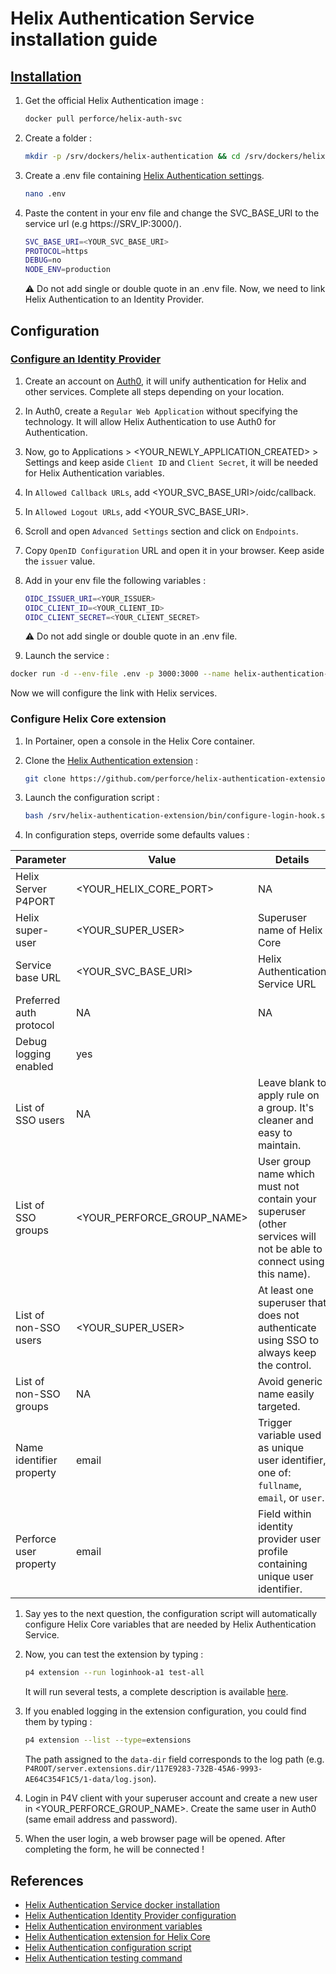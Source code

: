 # Helix Authentication Service installation guide

## [Installation](https://hub.docker.com/r/perforce/helix-auth-svc)

1. Get the official Helix Authentication image :

   ```bash
   docker pull perforce/helix-auth-svc
   ```

2. Create a folder :

   ```bash
   mkdir -p /srv/dockers/helix-authentication && cd /srv/dockers/helix-authentication
   ```

3. Create a .env file containing [Helix Authentication settings](https://www.perforce.com/manuals/helix-auth-svc/Content/HAS/configuring-has.html#Configuring_Helix_Authentication_Service).

   ```bash
   nano .env
   ```

4. Paste the content in your env file and change the SVC_BASE_URI to the service url (e.g https://SRV_IP:3000/).

   ```bash
   SVC_BASE_URI=<YOUR_SVC_BASE_URI>
   PROTOCOL=https
   DEBUG=no
   NODE_ENV=production
   ```

   :warning: Do not add single or double quote in an .env file.
   Now, we need to link Helix Authentication to an Identity Provider.

## Configuration

### [Configure an Identity Provider](https://www.perforce.com/manuals/helix-auth-svc/Content/HAS/example-configs.html#Example_Identity_Provider_configurations)

1. Create an account on [Auth0](https://auth0.com/signup?signUpData=%7B%22category%22%3A%22button%22%7D), it will unify authentication for Helix and other services. Complete all steps depending on your location.

2. In Auth0, create a `Regular Web Application` without specifying the technology. It will allow Helix Authentication to use Auth0 for Authentication.

3. Now, go to Applications > <YOUR_NEWLY_APPLICATION_CREATED> > Settings and keep aside `Client ID` and `Client Secret`, it will be needed for Helix Authentication variables.

4. In `Allowed Callback URLs`, add <YOUR_SVC_BASE_URI>/oidc/callback.

5. In `Allowed Logout URLs`, add <YOUR_SVC_BASE_URI>.

6. Scroll and open `Advanced Settings` section and click on `Endpoints`.

7. Copy `OpenID Configuration` URL and open it in your browser. Keep aside the `issuer` value.

8. Add in your env file the following variables :

   ```bash
   OIDC_ISSUER_URI=<YOUR_ISSUER>
   OIDC_CLIENT_ID=<YOUR_CLIENT_ID>
   OIDC_CLIENT_SECRET=<YOUR_CLIENT_SECRET>
   ```

   :warning: Do not add single or double quote in an .env file.

10. Launch the service :

   ```bash
   docker run -d --env-file .env -p 3000:3000 --name helix-authentication-service --restart=unless-stopped perforce/helix-auth-svc
   ```

   Now we will configure the link with Helix services.

### Configure Helix Core extension

1. In Portainer, open a console in the Helix Core container.

2. Clone the [Helix Authentication extension](https://github.com/perforce/helix-authentication-extension/tree/main) :

   ```bash
   git clone https://github.com/perforce/helix-authentication-extension.git /srv/helix-authentication-extension
   ```

3. Launch the configuration script :

   ```bash
   bash /srv/helix-authentication-extension/bin/configure-login-hook.sh
   ```

4. In configuration steps, override some defaults values :

| Parameter                | Value                      | Details                                                                                                             |
| ------------------------ | -------------------------- | ------------------------------------------------------------------------------------------------------------------- |
| Helix Server P4PORT      | <YOUR_HELIX_CORE_PORT>     | NA                                                                                                                  |
| Helix super-user         | <YOUR_SUPER_USER>          | Superuser name of Helix Core                                                                                        |
| Service base URL         | <YOUR_SVC_BASE_URI>        | Helix Authentication Service URL                                                                                    |
| Preferred auth protocol  | NA                         | NA                                                                                                                  |
| Debug logging enabled    | yes                        |                                                                                                                     |
| List of SSO users        | NA                         | Leave blank to apply rule on a group. It's cleaner and easy to maintain.                                            |
| List of SSO groups       | <YOUR_PERFORCE_GROUP_NAME> | User group name which must not contain your superuser (other services will not be able to connect using this name). |
| List of non-SSO users    | <YOUR_SUPER_USER>          | At least one superuser that does not authenticate using SSO to always keep the control.                             |
| List of non-SSO groups   | NA                         | Avoid generic name easily targeted.                                                                                 |
| Name identifier property | email                      | Trigger variable used as unique user identifier, one of: `fullname`, `email`, or `user`.                            |
| Perforce user property   | email                      | Field within identity provider user profile containing unique user identifier.                                      |

1. Say yes to the next question, the configuration script will automatically configure Helix Core variables that are needed by Helix Authentication Service.

2. Now, you can test the extension by typing :

   ```bash
   p4 extension --run loginhook-a1 test-all
   ```

   It will run several tests, a complete description is available [here](https://github.com/perforce/helix-authentication-extension/blob/main/docs/Administrator-Guide.md#testing).

3. If you enabled logging in the extension configuration, you could find them by typing :

   ```bash
   p4 extension --list --type=extensions
   ```

   The path assigned to the `data-dir` field corresponds to the log path (e.g. `P4ROOT/server.extensions.dir/117E9283-732B-45A6-9993-AE64C354F1C5/1-data/log.json`).

4. Login in P4V client with your superuser account and create a new user in <YOUR_PERFORCE_GROUP_NAME>. Create the same user in Auth0 (same email address and password).

5. When the user login, a web browser page will be opened. After completing the form, he will be connected !

## References

- [Helix Authentication Service docker installation](https://hub.docker.com/r/perforce/helix-auth-svc)
- [Helix Authentication Identity Provider configuration](https://www.perforce.com/manuals/helix-auth-svc/Content/HAS/example-configs.html#Example_Identity_Provider_configurations)
- [Helix Authentication environment variables](https://www.perforce.com/manuals/helix-auth-svc/Content/HAS/configuring-has.html#Configuring_Helix_Authentication_Service)
- [Helix Authentication extension for Helix Core](https://github.com/perforce/helix-authentication-extension/tree/main)
- [Helix Authentication configuration script](https://github.com/perforce/helix-authentication-extension/blob/main/docs/Administrator-Guide.md#configuration-script)
- [Helix Authentication testing command](https://github.com/perforce/helix-authentication-extension/blob/main/docs/Administrator-Guide.md#testing)
